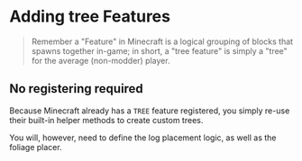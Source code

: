 # Adding tree Features

> Remember a "Feature" in Minecraft is a logical grouping of blocks that spawns together in-game; in short, a "tree
> feature" is simply a "tree" for the average (non-modder) player.

## No registering required

Because Minecraft already has a `TREE` feature registered, you simply re-use their built-in helper methods to create
custom trees.

You will, however, need to define the log placement logic, as well as the foliage placer.

## 
